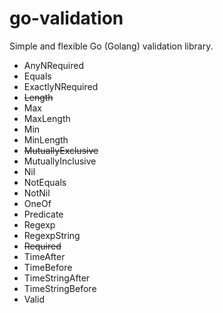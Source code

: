 # go-validation

Simple and flexible Go (Golang) validation library.

* AnyNRequired
* Equals
* ExactlyNRequired
* ~~Length~~
* Max
* MaxLength
* Min
* MinLength
* ~~MutuallyExclusive~~
* MutuallyInclusive
* Nil
* NotEquals
* NotNil
* OneOf
* Predicate
* Regexp
* RegexpString
* ~~Required~~
* TimeAfter
* TimeBefore
* TimeStringAfter
* TimeStringBefore
* Valid
